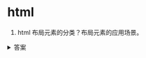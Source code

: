 # html

1. html 布局元素的分类？布局元素的应用场景。


<details>
<summary>答案</summary>

* 在 w3c 的规范文档 4.01 规范（[链接](https://www.w3.org/TR/html401/struct/global.html#h-7.5.3)）中是这么描述块级元素（block-level）和行内元素（inline-level）之间的区别的：

1. 内容模型： 通常，块级元素会包含行内元素或其他块级元素。而行内元素只能包含行内元素和数据。这种结构上的包含继承区别可以使块级元素创建比行内元素更”大型“的结构。

2. 格式：默认情况下，行内元素不会以新行开始，而块级元素会新起一行。

3. 内容的定向：unicode双向算法对于文本块会要求一个基础的文本方向。要为块级元素指定基础方向，就需要使用html元素的 `dir` 属性，`dir`属性的默认值是 `ltr`（从左往右）。

一旦为块级元素设置了 `dir` 属性，它会继续影响这个元素和它所有嵌套的块级元素，也就是说块级元素会继承 `dir` 属性。在嵌套元素身上设置新的 `dir` 属性才能覆盖掉继承的值。

如果要为整个文档设置基础文本方向，就在 `html` 元素上设置 `dir` 属性。

而对于行内元素来说，它不会继承 `dir` 属性。这就是说，一个没有 `dir` 属性的行内元素不会为了遵守双向算法而去为内嵌的元素开启一个额外层级。


</details>
<br><br>

